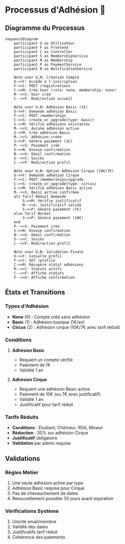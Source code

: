 # Processus d'Adhésion 👥

## Diagramme du Processus

```mermaid
sequenceDiagram
    participant U as Utilisateur
    participant F as Frontend
    participant C as Controller
    participant S as MembershipService
    participant M as Membership
    participant P as PaymentService
    participant N as NotificationService

    Note over U,N: Création Compte
    U->>F: Accède à l'inscription
    F->>C: POST /registrations
    C->>M: Crée User (role: none, membership: none)
    M-->>C: User créé
    C-->>F: Redirection accueil
    
    Note over U,N: Adhésion Basic (1€)
    U->>F: Demande adhésion Basic
    F->>C: POST /memberships
    C->>S: create_or_upgrade(type: basic)
    S->>M: Vérifie adhésions existantes
    M-->>S: Aucune adhésion active
    S->>M: Crée adhésion Basic
    M-->>S: Adhésion créée
    S->>P: Génère paiement (1€)
    P-->>S: Paiement créé
    S->>N: Envoie confirmation
    N-->>U: Email confirmation
    S-->>C: Succès
    C-->>F: Redirection profil
    
    Note over U,N: Option Adhésion Cirque (10€/7€)
    U->>F: Demande adhésion Cirque
    F->>C: POST /memberships/upgrade
    C->>S: create_or_upgrade(type: circus)
    S->>M: Vérifie adhésion Basic active
    M-->>S: Basic active confirmée
    alt Tarif Réduit Demandé
        S->>M: Vérifie justificatif
        M-->>S: Justificatif valide
        S->>P: Génère paiement (7€)
    else Tarif Normal
        S->>P: Génère paiement (10€)
    end
    P-->>S: Paiement créé
    S->>N: Envoie confirmation
    N-->>U: Email confirmation
    S-->>C: Succès
    C-->>F: Redirection profil

    Note over U,N: Validation Finale
    U->>F: Consulte profil
    F->>C: GET /profile
    C->>M: Récupère statut adhésions
    M-->>C: Statuts actifs
    C-->>F: Affiche statuts
    F-->>U: Affiche confirmation
```

## États et Transitions

### Types d'Adhésion
- **None** (0) : Compte créé sans adhésion
- **Basic** (1) : Adhésion basique (1€/an)
- **Circus** (2) : Adhésion cirque (10€/7€ avec tarif réduit)

### Conditions
1. **Adhésion Basic**
   - Requiert un compte vérifié
   - Paiement de 1€
   - Validité 1 an

2. **Adhésion Cirque**
   - Requiert une adhésion Basic active
   - Paiement de 10€ (ou 7€ avec justificatif)
   - Validité 1 an
   - Justificatif pour tarif réduit

### Tarifs Réduits
- **Conditions** : Étudiant, Chômeur, RSA, Mineur
- **Réduction** : 30% sur adhésion Cirque
- **Justificatif** obligatoire
- **Validation** par admin requise

## Validations

### Règles Métier
1. Une seule adhésion active par type
2. Adhésion Basic requise pour Cirque
3. Pas de chevauchement de dates
4. Renouvellement possible 30 jours avant expiration

### Vérifications Système
1. Unicité email/membre
2. Validité des dates
3. Justificatifs tarif réduit
4. Cohérence des paiements 